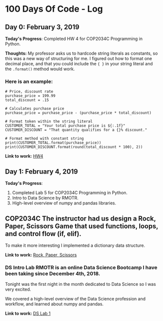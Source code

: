 # 100 Days Of Code - Log

## Day 0: February 3, 2019

**Today's Progress**: Completed HW 4 for COP2034C Programming in Python.

**Thoughts:** My professor asks us to hardcode string literals as constants, so this was a new way of structuring for me.  I figured out how to format one decimal place, and that you could include the ```{ }``` in your string literal and the ```.format()``` method would work.  

### Here is an  example:

```
# Price, discount rate
purchase_price = 199.99
total_discount = .15

# Calculates purchase price
purchase_price = purchase_price - (purchase_price * total_discount)

# Format token within the string literal
CUSTOMER_TOTAL = "Your total purchase price is ${:.1f}"
CUSTOMER_DISCOUNT = "That quantity qualifies for a {}% discount."

# Format method with constant string
print(CUSTOMER_TOTAL.format(purchase_price))
print(CUSTOMER_DISCOUNT.format(round(total_discount * 100), 2))
```

**Link to work:** [HW4](https://repl.it/@gorbulus/COP2034CHW4)



## Day 1: February 4, 2019

**Today's Progress**: 
1. Completed Lab 5 for COP2034C Programming in Python.
2. Intro to Data Science by RMOTR.  
3. High-level overview of numpy and pandas libraries.

## COP2034C The instructor had us design a Rock, Paper, Scissors Game that used functions, loops, and control flow (if, elif).  

To make it more interesting I implemented a dictionary data structure.

**Link to work:** [Rock, Paper, Scissors](https://repl.it/@gorbulus/COP2034CLab5)

### DS Intro Lab RMOTR is an online Data Science Bootcamp I have been taking since December 4th, 2018.  

Tonight was the first night in the month dedicated to Data Science so I was very excited.

We covered a high-level overview of the Data Science profession and workflow, and learned about numpy and pandas.

**Link to work:** [DS Lab 1](https://notebooks.rmotr.com/gorbulus/ds-intro_lab/lab)





